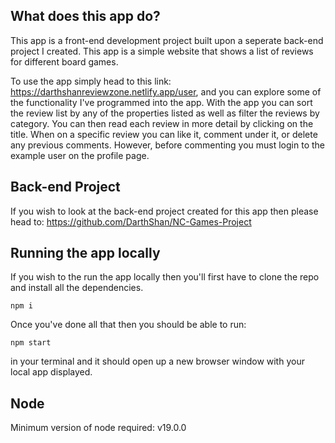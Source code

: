 ## What does this app do?

This app is a front-end development project built upon a seperate back-end project I created. This app is a simple website that shows a list of reviews for different board games.

To use the app simply head to this link: https://darthshanreviewzone.netlify.app/user, and you can explore some of the functionality I've programmed into the app. With the app you can sort the review list by any of the properties listed as well as filter the reviews by category. You can then read each review in more detail by clicking on the title. When on a specific review you can like it, comment under it, or delete any previous comments. However, before commenting you must login to the example user on the profile page.

## Back-end Project

If you wish to look at the back-end project created for this app then please head to: https://github.com/DarthShan/NC-Games-Project

## Running the app locally

If you wish to the run the app locally then you'll first have to clone the repo and install all the dependencies.

```
npm i
```

Once you've done all that then you should be able to run:

```
npm start
```

in your terminal and it should open up a new browser window with your local app displayed.

## Node

Minimum version of node required: v19.0.0
